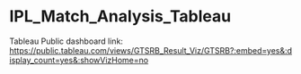 # IPL_Match_Analysis_Tableau

Tableau Public dashboard link:
https://public.tableau.com/views/GTSRB_Result_Viz/GTSRB?:embed=yes&:display_count=yes&:showVizHome=no

